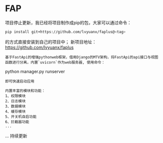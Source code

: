 # FAP

项目停止更新，我已经将项目制作成pip的包，大家可以通过命令：
```bash
pip install git+https://github.com/lvyuanx/faplus@<tag>
```
的方式直接安装到自己的项目中；
新项目地址： https://github.com/lvyuanx/faplus

```
基于FastApi的增强pythonweb框架，借用Django的MTV架构，将FastApi的api接口与视图函数进行分离，内置`uvicorn`作为web服务器, 使用命令：
```
python manager.py runserver
```
即可快速启动应用

内置丰富的模块和功能：
1、权限模块
2、日志模块
3、数据模块
4、缓存模块
5、开关机自启功能
6、拦截器功能
...
```

... 持续更新
